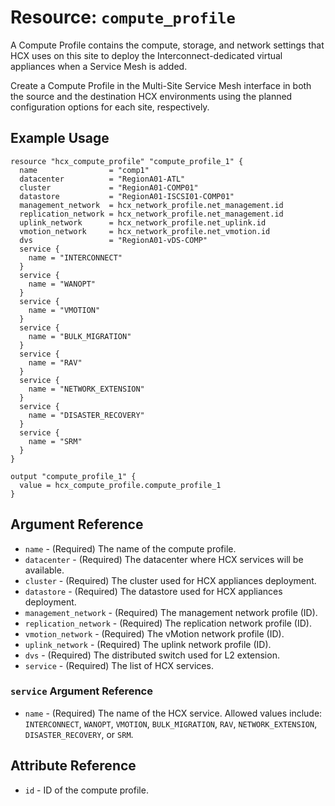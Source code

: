 # Resource: `compute_profile`

A Compute Profile contains the compute, storage, and network settings that HCX
uses on this site to deploy the Interconnect-dedicated virtual appliances when a
Service Mesh is added.

Create a Compute Profile in the Multi-Site Service Mesh interface in both the
source and the destination HCX environments using the planned configuration
options for each site, respectively.

## Example Usage

```hcl
resource "hcx_compute_profile" "compute_profile_1" {
  name                = "comp1"
  datacenter          = "RegionA01-ATL"
  cluster             = "RegionA01-COMP01"
  datastore           = "RegionA01-ISCSI01-COMP01"
  management_network  = hcx_network_profile.net_management.id
  replication_network = hcx_network_profile.net_management.id
  uplink_network      = hcx_network_profile.net_uplink.id
  vmotion_network     = hcx_network_profile.net_vmotion.id
  dvs                 = "RegionA01-vDS-COMP"
  service {
    name = "INTERCONNECT"
  }
  service {
    name = "WANOPT"
  }
  service {
    name = "VMOTION"
  }
  service {
    name = "BULK_MIGRATION"
  }
  service {
    name = "RAV"
  }
  service {
    name = "NETWORK_EXTENSION"
  }
  service {
    name = "DISASTER_RECOVERY"
  }
  service {
    name = "SRM"
  }
}

output "compute_profile_1" {
  value = hcx_compute_profile.compute_profile_1
}
```

## Argument Reference

* `name` - (Required) The name of the compute profile.
* `datacenter` - (Required) The datacenter where HCX services will be available.
* `cluster` - (Required) The cluster used for HCX appliances deployment.
* `datastore` - (Required) The datastore used for HCX appliances deployment.
* `management_network` - (Required) The management network profile (ID).
* `replication_network` - (Required) The replication network profile (ID).
* `vmotion_network` - (Required) The vMotion network profile (ID).
* `uplink_network` - (Required) The uplink network profile (ID).
* `dvs` - (Required) The distributed switch used for L2 extension.
* `service` - (Required) The list of HCX services.

### `service` Argument Reference

* `name` - (Required) The name of the HCX service. Allowed values include:
  `INTERCONNECT`, `WANOPT`, `VMOTION`, `BULK_MIGRATION`, `RAV`,
  `NETWORK_EXTENSION`, `DISASTER_RECOVERY`, or `SRM`.

## Attribute Reference

* `id` - ID of the compute profile.
